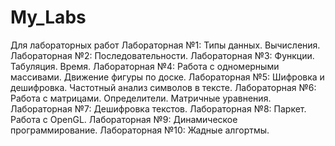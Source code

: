 # My_Labs
Для лабораторных работ
Лабораторная №1: Типы данных. Вычисления.
Лабораторная №2: Последовательности.
Лабораторная №3: Функции. Табуляция. Время.
Лабораторная №4: Работа с одномерными массивами. Движение фигуры по доске.
Лабораторная №5: Шифровка и дешифровка. Частотный анализ символов в тексте.
Лабораторная №6: Работа с матрицами. Определители. Матричные уравнения.
Лабораторная №7: Дешифровка текстов.
Лабораторная №8: Паркет. Работа с OpenGL.
Лабораторная №9: Динамическое программирование.
Лабораторная №10: Жадные алгортмы.

